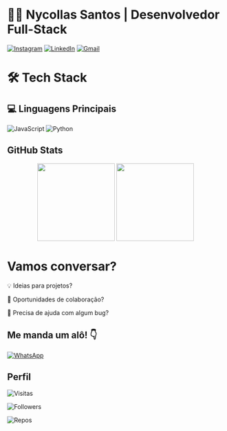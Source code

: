 # 👨‍💻 Nycollas Santos | Desenvolvedor Full-Stack  

[![Instagram](https://img.shields.io/badge/-@_naarkzy-E4405F?style=flat-square&logo=instagram&logoColor=white)](https://www.instagram.com/_naarkzy/)
[![LinkedIn](https://img.shields.io/badge/-Nycollas_Santos-0077B5?style=flat-square&logo=linkedin&logoColor=white)](https://www.linkedin.com/in/nycollasrsant/)
[![Gmail](https://img.shields.io/badge/-nycollasrdossantos@gmail.com-D14836?style=flat-square&logo=gmail&logoColor=white)](mailto:nycollasrdossantos@gmail.com)

# 🛠 Tech Stack

## 💻 Linguagens Principais

![JavaScript](https://img.shields.io/badge/JavaScript-F7DF1E?style=for-the-badge&logo=javascript&logoColor=black)
![Python](https://img.shields.io/badge/Python-3776AB?style=for-the-badge&logo=python&logoColor=white)

## GitHub Stats

<div align="center"> <img height="180em" src="https://github-readme-stats.vercel.app/api?username=Nycollasss&show_icons=true&theme=radical&hide_border=true&count_private=true&include_all_commits=true"/>
<img height="180em" src="https://github-readme-stats.vercel.app/api/top-langs/?username=Nycollasss&layout=compact&theme=radical&hide_border=true&langs_count=6"/> </div>

# Vamos conversar?

💡 Ideias para projetos?

🤝 Oportunidades de colaboração?

🐛 Precisa de ajuda com algum bug?

## Me manda um alô! 👇
[![WhatsApp](https://img.shields.io/badge/WhatsApp-25D366?style=for-the-badge&logo=whatsapp&logoColor=white)](https://wa.me/+5511986059721)

## Perfil

![Visitas](https://komarev.com/ghpvc/?username=Nycollasss&color=blueviolet)

![Followers](https://img.shields.io/github/followers/Nycollasss?style=social)

![Repos](https://badges.pufler.dev/repos/Nycollasss?color=blue)
